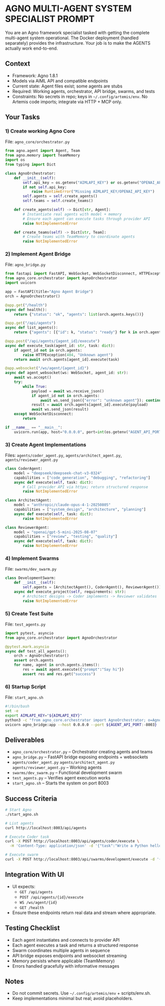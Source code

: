 # AGNO MULTI-AGENT SYSTEM SPECIALIST PROMPT

You are an Agno framework specialist tasked with getting the complete multi-agent system operational. The Docker deployment (handled separately) provides the infrastructure. Your job is to make the AGENTS actually work end-to-end.

## Context
- Framework: Agno 1.8.1
- Models via AIML API and compatible endpoints
- Current state: Agent files exist; some agents are stubs
- Required: Working agents, orchestrator, API bridge, swarms, and tests
- Constraints: No secrets in repo; keys in `~/.config/artemis/env`. No Artemis code imports; integrate via HTTP + MCP only.

## Your Tasks

### 1) Create working Agno Core
File: `agno_core/orchestrator.py`
```python
from agno.agent import Agent, Team
from agno.memory import TeamMemory
import os
from typing import Dict

class AgnoOrchestrator:
    def __init__(self):
        self.api_key = os.getenv("AIMLAPI_KEY") or os.getenv("OPENAI_API_KEY")
        if not self.api_key:
            raise RuntimeError("Missing AIMLAPI_KEY/OPENAI_API_KEY")
        self.agents = self.create_agents()
        self.teams = self.create_teams()

    def create_agents(self) -> Dict[str, Agent]:
        # Instantiate real agents with model + memory
        # Ensure each agent can execute tasks through provider API
        raise NotImplementedError

    def create_teams(self) -> Dict[str, Team]:
        # Create teams with TeamMemory to coordinate agents
        raise NotImplementedError
```

### 2) Implement Agent Bridge
File: `agno_bridge.py`
```python
from fastapi import FastAPI, WebSocket, WebSocketDisconnect, HTTPException
from agno_core.orchestrator import AgnoOrchestrator
import uvicorn

app = FastAPI(title="Agno Agent Bridge")
orch = AgnoOrchestrator()

@app.get("/health")
async def health():
    return {"status": "ok", "agents": list(orch.agents.keys())}

@app.get("/api/agents")
async def list_agents():
    return {"agents": [{"id": k, "status": "ready"} for k in orch.agents]}

@app.post("/api/agents/{agent_id}/execute")
async def execute_task(agent_id: str, task: dict):
    if agent_id not in orch.agents:
        raise HTTPException(404, "Unknown agent")
    return await orch.agents[agent_id].execute(task)

@app.websocket("/ws/agent/{agent_id}")
async def agent_websocket(ws: WebSocket, agent_id: str):
    await ws.accept()
    try:
        while True:
            payload = await ws.receive_json()
            if agent_id not in orch.agents:
                await ws.send_json({"error": "unknown agent"}); continue
            result = await orch.agents[agent_id].execute(payload)
            await ws.send_json(result)
    except WebSocketDisconnect:
        return

if __name__ == "__main__":
    uvicorn.run(app, host="0.0.0.0", port=int(os.getenv("AGENT_API_PORT","8003")))
```

### 3) Create Agent Implementations
Files: `agents/coder_agent.py`, `agents/architect_agent.py`, `agents/reviewer_agent.py`
```python
class CoderAgent:
    model = "deepseek/deepseek-chat-v3-0324"
    capabilities = ["code_generation", "debugging", "refactoring"]
    async def execute(self, task: dict):
        # Call provider API via httpx; return structured response
        raise NotImplementedError

class ArchitectAgent:
    model = "anthropic/claude-opus-4-1-20250805"
    capabilities = ["system_design", "architecture", "planning"]
    async def execute(self, task: dict):
        raise NotImplementedError

class ReviewerAgent:
    model = "openai/gpt-5-mini-2025-08-07"
    capabilities = ["review", "testing", "quality"]
    async def execute(self, task: dict):
        raise NotImplementedError
```

### 4) Implement Swarms
File: `swarms/dev_swarm.py`
```python
class DevelopmentSwarm:
    def __init__(self):
        self.agents = [ArchitectAgent(), CoderAgent(), ReviewerAgent()]
    async def execute_project(self, requirements: str):
        # Architect designs -> Coder implements -> Reviewer validates
        raise NotImplementedError
```

### 5) Create Test Suite
File: `test_agents.py`
```python
import pytest, asyncio
from agno_core.orchestrator import AgnoOrchestrator

@pytest.mark.asyncio
async def test_all_agents():
    orch = AgnoOrchestrator()
    assert orch.agents
    for name, agent in orch.agents.items():
        res = await agent.execute({"prompt":"Say hi"})
        assert res and res.get("success")
```

### 6) Startup Script
File: `start_agno.sh`
```bash
#!/bin/bash
set -e
export AIMLAPI_KEY="${AIMLAPI_KEY}"
python3 -c "from agno_core.orchestrator import AgnoOrchestrator; o=AgnoOrchestrator(); print(f'Ready: {len(o.agents)} agents')"
uvicorn agno_bridge:app --host 0.0.0.0 --port ${AGENT_API_PORT:-8003}
```

## Deliverables
- `agno_core/orchestrator.py` – Orchestrator creating agents and teams
- `agno_bridge.py` – FastAPI bridge exposing endpoints + websockets
- `agents/coder_agent.py` `agents/architect_agent.py` `agents/reviewer_agent.py` – Working agents
- `swarms/dev_swarm.py` – Functional development swarm
- `test_agents.py` – Verifies agent execution works
- `start_agno.sh` – Starts the system on port 8003

## Success Criteria
```bash
# Start Agno
./start_agno.sh

# List agents
curl http://localhost:8003/api/agents

# Execute Coder task
curl -X POST http://localhost:8003/api/agents/coder/execute \
  -H 'Content-Type: application/json' -d '{"task":"Write a Python hello world"}'

# Execute swarm
curl -X POST http://localhost:8003/api/swarms/development/execute -d '{"requirements":"Build a todo app"}'
```

## Integration With UI
- UI expects:
  - `GET /api/agents`
  - `POST /api/agents/{id}/execute`
  - `WS /ws/agent/{id}`
  - `GET /health`
- Ensure these endpoints return real data and stream where appropriate.

## Testing Checklist
- Each agent instantiates and connects to provider API
- Each agent executes a task and returns a structured response
- Swarm coordinates multiple agents in sequence
- API bridge exposes endpoints and websocket streaming
- Memory persists where applicable (TeamMemory)
- Errors handled gracefully with informative messages

## Notes
- Do not commit secrets. Use `~/.config/artemis/env` + scripts/env.sh.
- Keep implementations minimal but real; avoid placeholders.

